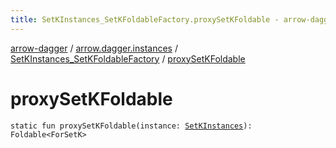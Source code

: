 ```yaml
---
title: SetKInstances_SetKFoldableFactory.proxySetKFoldable - arrow-dagger
---
```


[arrow-dagger](../../index.html) / [arrow.dagger.instances](../index.html) / [SetKInstances_SetKFoldableFactory](index.html) / [proxySetKFoldable](./proxy-set-k-foldable.html)

# proxySetKFoldable

`static fun proxySetKFoldable(instance: `[`SetKInstances`](../-set-k-instances/index.html)`): Foldable<ForSetK>`